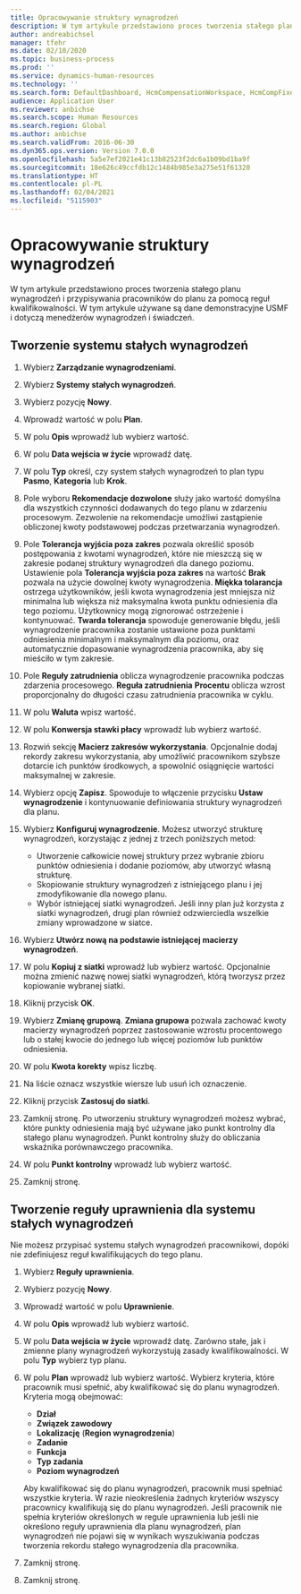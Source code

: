 ```yaml
---
title: Opracowywanie struktury wynagrodzeń
description: W tym artykule przedstawiono proces tworzenia stałego planu wynagrodzeń i przypisywania pracowników do planu za pomocą reguł kwalifikowalności.
author: andreabichsel
manager: tfehr
ms.date: 02/10/2020
ms.topic: business-process
ms.prod: ''
ms.service: dynamics-human-resources
ms.technology: ''
ms.search.form: DefaultDashboard, HcmCompensationWorkspace, HcmCompFixedPlansPart, HRMCompFixedPlanTable, HRMCompCreateGridDialog, HRCCompGridView, HRMCompEligibility,  HRCCompGrid
audience: Application User
ms.reviewer: anbichse
ms.search.scope: Human Resources
ms.search.region: Global
ms.author: anbichse
ms.search.validFrom: 2016-06-30
ms.dyn365.ops.version: Version 7.0.0
ms.openlocfilehash: 5a5e7ef2021e41c13b82523f2dc6a1b09bd1ba9f
ms.sourcegitcommit: 18e626c49ccfdb12c1484b985e3a275e51f61320
ms.translationtype: HT
ms.contentlocale: pl-PL
ms.lasthandoff: 02/04/2021
ms.locfileid: "5115903"
---
```

# <a name="develop-a-compensation-structure"></a>Opracowywanie struktury wynagrodzeń

W tym artykule przedstawiono proces tworzenia stałego planu wynagrodzeń i przypisywania pracowników do planu za pomocą reguł kwalifikowalności. W tym artykule używane są dane demonstracyjne USMF i dotyczą menedżerów wynagrodzeń i świadczeń.

## <a name="create-a-fixed-compensation-plan"></a>Tworzenie systemu stałych wynagrodzeń

1. Wybierz **Zarządzanie wynagrodzeniami**.

2. Wybierz **Systemy stałych wynagrodzeń**.

3. Wybierz pozycję **Nowy**.

4. Wprowadź wartość w polu **Plan**.

5. W polu **Opis** wprowadź lub wybierz wartość.

6. W polu **Data wejścia w życie** wprowadź datę.

7. W polu **Typ** określ, czy system stałych wynagrodzeń to plan typu **Pasmo**, **Kategoria** lub **Krok**.

8. Pole wyboru **Rekomendacje dozwolone** służy jako wartość domyślna dla wszystkich czynności dodawanych do tego planu w zdarzeniu procesowym. Zezwolenie na rekomendacje umożliwi zastąpienie obliczonej kwoty podstawowej podczas przetwarzania wynagrodzeń.

9. Pole **Tolerancja wyjścia poza zakres** pozwala określić sposób postępowania z kwotami wynagrodzeń, które nie mieszczą się w zakresie podanej struktury wynagrodzeń dla danego poziomu. Ustawienie pola **Tolerancja wyjścia poza zakres** na wartość **Brak** pozwala na użycie dowolnej kwoty wynagrodzenia. **Miękka tolarancja** ostrzega użytkowników, jeśli kwota wynagrodzenia jest mniejsza niż minimalna lub większa niż maksymalna kwota punktu odniesienia dla tego poziomu. Użytkownicy mogą zignorować ostrzeżenie i kontynuować. **Twarda tolerancja** spowoduje generowanie błędu, jeśli wynagrodzenie pracownika zostanie ustawione poza punktami odniesienia minimalnym i maksymalnym dla poziomu, oraz automatycznie dopasowanie wynagrodzenia pracownika, aby się mieściło w tym zakresie.

10. Pole **Reguły zatrudnienia** oblicza wynagrodzenie pracownika podczas zdarzenia procesowego. **Reguła zatrudnienia** **Procentu** oblicza wzrost proporcjonalny do długości czasu zatrudnienia pracownika w cyklu.

11. W polu **Waluta** wpisz wartość.

12. W polu **Konwersja stawki płacy** wprowadź lub wybierz wartość.

13. Rozwiń sekcję **Macierz zakresów wykorzystania**. Opcjonalnie dodaj rekordy zakresu wykorzystania, aby umożliwić pracownikom szybsze dotarcie ich punktów środkowych, a spowolnić osiągnięcie wartości maksymalnej w zakresie.

14. Wybierz opcję **Zapisz**. Spowoduje to włączenie przycisku **Ustaw wynagrodzenie** i kontynuowanie definiowania struktury wynagrodzeń dla planu.

15. Wybierz **Konfiguruj wynagrodzenie**. Możesz utworzyć strukturę wynagrodzeń, korzystając z jednej z trzech poniższych metod:

    - Utworzenie całkowicie nowej struktury przez wybranie zbioru punktów odniesienia i dodanie poziomów, aby utworzyć własną strukturę.
    - Skopiowanie struktury wynagrodzeń z istniejącego planu i jej zmodyfikowanie dla nowego planu.
    - Wybór istniejącej siatki wynagrodzeń. Jeśli inny plan już korzysta z siatki wynagrodzeń, drugi plan również odzwierciedla wszelkie zmiany wprowadzone w siatce.

16. Wybierz **Utwórz nową na podstawie istniejącej macierzy wynagrodzeń**.

17. W polu **Kopiuj z siatki** wprowadź lub wybierz wartość. Opcjonalnie można zmienić nazwę nowej siatki wynagrodzeń, którą tworzysz przez kopiowanie wybranej siatki.

18. Kliknij przycisk **OK**.

19. Wybierz **Zmianę grupową**. **Zmiana grupowa** pozwala zachować kwoty macierzy wynagrodzeń poprzez zastosowanie wzrostu procentowego lub o stałej kwocie do jednego lub więcej poziomów lub punktów odniesienia.

20. W polu **Kwota korekty** wpisz liczbę.

21. Na liście oznacz wszystkie wiersze lub usuń ich oznaczenie.

22. Kliknij przycisk **Zastosuj do siatki**.

23. Zamknij stronę. Po utworzeniu struktury wynagrodzeń możesz wybrać, które punkty odniesienia mają być używane jako punkt kontrolny dla stałego planu wynagrodzeń. Punkt kontrolny służy do obliczania wskaźnika porównawczego pracownika.

24. W polu **Punkt kontrolny** wprowadź lub wybierz wartość.

25. Zamknij stronę.

## <a name="create-an-eligibility-rule-for-the-fixed-compensation-plan"></a>Tworzenie reguły uprawnienia dla systemu stałych wynagrodzeń

Nie możesz przypisać systemu stałych wynagrodzeń pracownikowi, dopóki nie zdefiniujesz reguł kwalifikujących do tego planu.  

1. Wybierz **Reguły uprawnienia**.

2. Wybierz pozycję **Nowy**.

3. Wprowadź wartość w polu **Uprawnienie**.

4. W polu **Opis** wprowadź lub wybierz wartość.

5. W polu **Data wejścia w życie** wprowadź datę. Zarówno stałe, jak i zmienne plany wynagrodzeń wykorzystują zasady kwalifikowalności. W polu **Typ** wybierz typ planu.

6. W polu **Plan** wprowadź lub wybierz wartość. Wybierz kryteria, które pracownik musi spełnić, aby kwalifikować się do planu wynagrodzeń. Kryteria mogą obejmować:

    - **Dział**
    - **Związek zawodowy**
    - **Lokalizację** (**Region wynagrodzenia**)
    - **Zadanie**
    - **Funkcja**
    - **Typ zadania**
    - **Poziom wynagrodzeń**
    
    Aby kwalifikować się do planu wynagrodzeń, pracownik musi spełniać wszystkie kryteria. W razie nieokreślenia żadnych kryteriów wszyscy pracownicy kwalifikują się do planu wynagrodzeń. Jeśli pracownik nie spełnia kryteriów określonych w regule uprawnienia lub jeśli nie określono reguły uprawnienia dla planu wynagrodzeń, plan wynagrodzeń nie pojawi się w wynikach wyszukiwania podczas tworzenia rekordu stałego wynagrodzenia dla pracownika.

7. Zamknij stronę.

8. Zamknij stronę.

